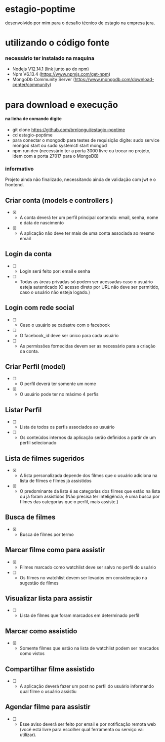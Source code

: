 # estagio-poptime
desenvolvido por mim para o desafio técnico de estagio na empresa jera.

# utilizando o código fonte
### necessário ter instalado na maquina 
- Nodejs V12.14.1 (link junto ao do npm)
- Npm V6.13.4 (https://www.npmjs.com/get-npm)
- MongoDb Community Server (https://www.mongodb.com/download-center/community)
# para download e execução
#### na linha de comando digite
- git clone https://github.com/brnlongui/estagio-poptime
- cd estagio-poptime
- para conectar o mongodb para testes de requisição digite: sudo service mongod start ou sudo systemctl start mongod
- npm run dev (necessário ter a porta 3000 livre ou trocar no projeto, idem com a porta 27017 para o MongoDB)
### informativo
Projeto ainda não finalizado, necessitando ainda de validação com jwt e o frontend.
## Criar conta (models e controllers )
- [x] - A conta deverá ter um perfil principal contendo: email, senha, nome e data de nascimento
- [x] - A aplicação não deve ter mais de uma conta  associada ao mesmo email
## Login da conta
- [ ] - Login será feito por: email e senha
- [ ] - Todas as áreas privadas só podem ser acessadas caso o usuário esteja autenticado (O acesso direto por URL não deve ser permitido, caso o usuário não esteja logado.)
## Login com rede social
- [ ] - Caso o usuário se cadastre com o facebook
- [ ] - O facebook_id deve ser único para cada usuário
- [ ] - As permissões fornecidas devem ser as necessário para a criação da conta.
## Criar Perfil (model)
- [ ] - O perfil deverá ter somente um nome
- [x] - O usuário pode ter no máximo 4 perfis
## Listar Perfil
- [ ] - Lista de todos os perfis associados ao usuário
- [ ] - Os conteúdos internos da aplicação serão definidos a partir de um perfil selecionado
## Lista de filmes sugeridos
- [x] - A lista personalizada depende dos filmes que o usuário adiciona na lista de filmes e filmes já assistidos
- [x] - O predominante da lista é as categorias dos filmes que estão na lista ou já foram assistidos (Não precisa ter inteligência, é uma busca por filmes das categorias que o perfil, mais assiste.)
## Busca de filmes
- [x] - Busca de filmes por termo
## Marcar filme como para assistir
- [x] - Filmes marcado como watchlist deve ser salvo no perfil do usuário
- [ ] - Os filmes no watchlist devem ser levados em consideração na sugestão de filmes
## Visualizar lista para assistir
- [ ] - Lista de filmes que foram marcados em determinado perfil
## Marcar como assistido
- [x] - Somente filmes que estão na lista de watchlist podem ser marcados como vistos
## Compartilhar filme assistido
- [ ] - A aplicação deverá fazer um post no perfil do usuário informando qual filme o usuário assistiu
## Agendar filme para assistir
- [ ] - Esse aviso deverá ser feito por email e por notificação remota web (você está livre para escolher qual ferramenta ou serviço vai utilizar).
